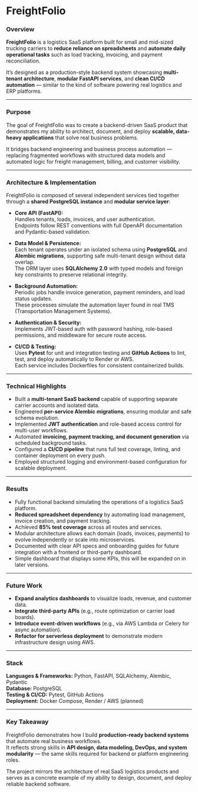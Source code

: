 # FreightFolio

### Overview

**FreightFolio** is a logistics SaaS platform built for small and mid-sized trucking carriers to **reduce reliance on spreadsheets** and **automate daily operational tasks** such as load tracking, invoicing, and payment reconciliation.

It’s designed as a production-style backend system showcasing **multi-tenant architecture**, **modular FastAPI services**, and **clean CI/CD automation** — similar to the kind of software powering real logistics and ERP platforms.

---

### Purpose

The goal of FreightFolio was to create a backend-driven SaaS product that demonstrates my ability to architect, document, and deploy **scalable, data-heavy applications** that solve real business problems.

It bridges backend engineering and business process automation — replacing fragmented workflows with structured data models and automated logic for freight management, billing, and customer visibility.

---

### Architecture & Implementation

FreightFolio is composed of several independent services tied together through a **shared PostgreSQL instance** and **modular service layer**:

- **Core API (FastAPI):**  
  Handles tenants, loads, invoices, and user authentication.  
  Endpoints follow REST conventions with full OpenAPI documentation and Pydantic-based validation.

- **Data Model & Persistence:**  
  Each tenant operates under an isolated schema using **PostgreSQL** and **Alembic migrations**, supporting safe multi-tenant design without data overlap.  
  The ORM layer uses **SQLAlchemy 2.0** with typed models and foreign key constraints to preserve relational integrity.

- **Background Automation:**  
  Periodic jobs handle invoice generation, payment reminders, and load status updates.  
  These processes simulate the automation layer found in real TMS (Transportation Management Systems).

- **Authentication & Security:**  
  Implements JWT-based auth with password hashing, role-based permissions, and middleware for secure route access.

- **CI/CD & Testing:**  
  Uses **Pytest** for unit and integration testing and **GitHub Actions** to lint, test, and deploy automatically to Render or AWS.  
  Each service includes Dockerfiles for consistent containerized builds.

---

### Technical Highlights

- Built a **multi-tenant SaaS backend** capable of supporting separate carrier accounts and isolated data.
- Engineered **per-service Alembic migrations**, ensuring modular and safe schema evolution.
- Implemented **JWT authentication** and role-based access control for multi-user workflows.
- Automated **invoicing, payment tracking, and document generation** via scheduled background tasks.
- Configured a **CI/CD pipeline** that runs full test coverage, linting, and container deployment on every push.
- Employed structured logging and environment-based configuration for scalable deployment.

---

### Results

- Fully functional backend simulating the operations of a logistics SaaS platform.
- **Reduced spreadsheet dependency** by automating load management, invoice creation, and payment tracking.
- Achieved **85% test coverage** across all routes and services.
- Modular architecture allows each domain (loads, invoices, payments) to evolve independently or scale into microservices.
- Documented with clear API specs and onboarding guides for future integration with a frontend or third-party dashboard.
- Simple dashboard that displays some KPIs, this will be expanded on in later versions.

---

### Future Work

- **Expand analytics dashboards** to visualize loads, revenue, and customer data.
- **Integrate third-party APIs** (e.g., route optimization or carrier load boards).
- **Introduce event-driven workflows** (e.g., via AWS Lambda or Celery for async automation).
- **Refactor for serverless deployment** to demonstrate modern infrastructure design using AWS.

---

### Stack

**Languages & Frameworks:** Python, FastAPI, SQLAlchemy, Alembic, Pydantic  
**Database:** PostgreSQL  
**Testing & CI/CD:** Pytest, GitHub Actions  
**Deployment:** Docker Compose, Render / AWS (planned)

---

### Key Takeaway

FreightFolio demonstrates how I build **production-ready backend systems** that automate real business workflows.  
It reflects strong skills in **API design, data modeling, DevOps, and system modularity** — the same skills required for backend or platform engineering roles.

The project mirrors the architecture of real SaaS logistics products and serves as a concrete example of my ability to design, document, and deploy reliable backend software.
